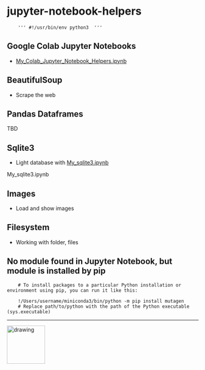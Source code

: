# jupyter-notebook-helpers

        ''' #!/usr/bin/env python3  '''

## Google Colab Jupyter Notebooks
- <a href= "My_Colab_Jupyter_Notebook_Helpers.ipynb">My_Colab_Jupyter_Notebook_Helpers.ipynb</a>

## BeautifulSoup 
- Scrape the web

## Pandas Dataframes
TBD

## Sqlite3 
- Light database with <a href= "My_sqlite3.ipynb">My_sqlite3.ipynb</a>

My_sqlite3.ipynb
## Images 
- Load and show images

## Filesystem
- Working with folder, files


## No module found in Jupyter Notebook, but module is installed by pip

        # To install packages to a particular Python installation or environment using pip, you can run it like this:

        !/Users/username/miniconda3/bin/python -m pip install mutagen
        # Replace path/to/python with the path of the Python executable (sys.executable)

---
<img src="https://avatars1.githubusercontent.com/u/1014817?s=460&v=4 =100x20" alt="drawing" width="100"/>



